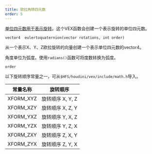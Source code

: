 ```yaml
---
title: 欧拉角转四元数
order: 5
---
```

[单位四元数用于表示旋转](http://en.wikipedia.org/wiki/Quaternions_and_spatial_rotation)。这个VEX函数会创建一个表示旋转的单位四元数。

`vector4  eulertoquaternion(vector rotations, int order)`

从一个表示X、Y、Z欧拉旋转的向量创建一个表示单位四元数的vector4。

角度单位为弧度。使用`radians()`函数可将度数转换为弧度。

`order`

以下旋转顺序常量之一，可从`$HFS/houdini/vex/include/math.h`导入。

| 常量名称 | 旋转顺序 |
| --- | --- |
| XFORM_XYZ | 旋转顺序 X, Y, Z |
| XFORM_XZY | 旋转顺序 X, Z, Y |
| XFORM_YXZ | 旋转顺序 Y, X, Z |
| XFORM_YZX | 旋转顺序 Y, Z, X |
| XFORM_ZXY | 旋转顺序 Z, X, Y |
| XFORM_ZYX | 旋转顺序 Z, Y, X |